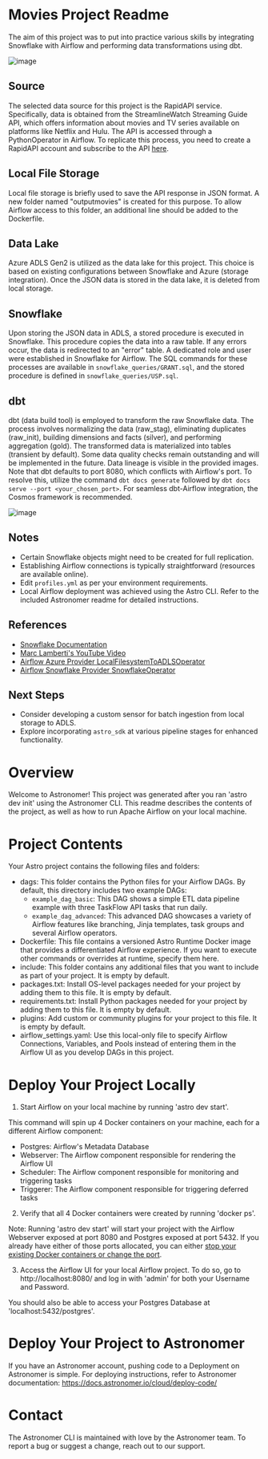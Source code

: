 # Movies Project Readme

The aim of this project was to put into practice various skills by integrating Snowflake with Airflow and performing data transformations using dbt.

![image](https://github.com/duartevitor-alt/airflow_snowflake_dbt_project/assets/82652783/a032eec1-62f1-4f3d-aa33-e25c21b08062)


## Source

The selected data source for this project is the RapidAPI service. Specifically, data is obtained from the StreamlineWatch Streaming Guide API, which offers information about movies and TV series available on platforms like Netflix and Hulu. The API is accessed through a PythonOperator in Airflow. To replicate this process, you need to create a RapidAPI account and subscribe to the API [here](https://rapidapi.com/StreamlineWatch/api/streamlinewatch-streaming-guide).

## Local File Storage

Local file storage is briefly used to save the API response in JSON format. A new folder named "outputmovies" is created for this purpose. To allow Airflow access to this folder, an additional line should be added to the Dockerfile.

## Data Lake

Azure ADLS Gen2 is utilized as the data lake for this project. This choice is based on existing configurations between Snowflake and Azure (storage integration). Once the JSON data is stored in the data lake, it is deleted from local storage.

## Snowflake

Upon storing the JSON data in ADLS, a stored procedure is executed in Snowflake. This procedure copies the data into a raw table. If any errors occur, the data is redirected to an "error" table. A dedicated role and user were established in Snowflake for Airflow. The SQL commands for these processes are available in `snowflake_queries/GRANT.sql`, and the stored procedure is defined in `snowflake_queries/USP.sql`.

## dbt

dbt (data build tool) is employed to transform the raw Snowflake data. The process involves normalizing the data (raw_stag), eliminating duplicates (raw_init), building dimensions and facts (silver), and performing aggregation (gold). The transformed data is materialized into tables (transient by default). Some data quality checks remain outstanding and will be implemented in the future. Data lineage is visible in the provided images. Note that dbt defaults to port 8080, which conflicts with Airflow's port. To resolve this, utilize the command `dbt docs generate` followed by `dbt docs serve --port <your_chosen_port>`. For seamless dbt-Airflow integration, the Cosmos framework is recommended.

![image](https://github.com/duartevitor-alt/airflow_snowflake_dbt_project/assets/82652783/e8f465ca-ccfa-4444-96c9-0dfc655a2708)


## Notes

- Certain Snowflake objects might need to be created for full replication.
- Establishing Airflow connections is typically straightforward (resources are available online).
- Edit `profiles.yml` as per your environment requirements.
- Local Airflow deployment was achieved using the Astro CLI. Refer to the included Astronomer readme for detailed instructions.

## References

- [Snowflake Documentation](https://docs.snowflake.com/)
- [Marc Lamberti's YouTube Video](https://www.youtube.com/watch?v=DzxtCxi4YaA&t=1933s)
- [Airflow Azure Provider LocalFilesystemToADLSOperator](https://registry.astronomer.io/providers/apache-airflow-providers-microsoft-azure/versions/6.2.2/modules/LocalFilesystemToADLSOperator)
- [Airflow Snowflake Provider SnowflakeOperator](https://registry.astronomer.io/providers/apache-airflow-providers-snowflake/versions/4.4.2/modules/SnowflakeOperator)

## Next Steps

- Consider developing a custom sensor for batch ingestion from local storage to ADLS.
- Explore incorporating `astro_sdk` at various pipeline stages for enhanced functionality.


Overview
========

Welcome to Astronomer! This project was generated after you ran 'astro dev init' using the Astronomer CLI. This readme describes the contents of the project, as well as how to run Apache Airflow on your local machine.

Project Contents
================

Your Astro project contains the following files and folders:

- dags: This folder contains the Python files for your Airflow DAGs. By default, this directory includes two example DAGs:
    - `example_dag_basic`: This DAG shows a simple ETL data pipeline example with three TaskFlow API tasks that run daily.
    - `example_dag_advanced`: This advanced DAG showcases a variety of Airflow features like branching, Jinja templates, task groups and several Airflow operators.
- Dockerfile: This file contains a versioned Astro Runtime Docker image that provides a differentiated Airflow experience. If you want to execute other commands or overrides at runtime, specify them here.
- include: This folder contains any additional files that you want to include as part of your project. It is empty by default.
- packages.txt: Install OS-level packages needed for your project by adding them to this file. It is empty by default.
- requirements.txt: Install Python packages needed for your project by adding them to this file. It is empty by default.
- plugins: Add custom or community plugins for your project to this file. It is empty by default.
- airflow_settings.yaml: Use this local-only file to specify Airflow Connections, Variables, and Pools instead of entering them in the Airflow UI as you develop DAGs in this project.

Deploy Your Project Locally
===========================

1. Start Airflow on your local machine by running 'astro dev start'.

This command will spin up 4 Docker containers on your machine, each for a different Airflow component:

- Postgres: Airflow's Metadata Database
- Webserver: The Airflow component responsible for rendering the Airflow UI
- Scheduler: The Airflow component responsible for monitoring and triggering tasks
- Triggerer: The Airflow component responsible for triggering deferred tasks

2. Verify that all 4 Docker containers were created by running 'docker ps'.

Note: Running 'astro dev start' will start your project with the Airflow Webserver exposed at port 8080 and Postgres exposed at port 5432. If you already have either of those ports allocated, you can either [stop your existing Docker containers or change the port](https://docs.astronomer.io/astro/test-and-troubleshoot-locally#ports-are-not-available).

3. Access the Airflow UI for your local Airflow project. To do so, go to http://localhost:8080/ and log in with 'admin' for both your Username and Password.

You should also be able to access your Postgres Database at 'localhost:5432/postgres'.

Deploy Your Project to Astronomer
=================================

If you have an Astronomer account, pushing code to a Deployment on Astronomer is simple. For deploying instructions, refer to Astronomer documentation: https://docs.astronomer.io/cloud/deploy-code/

Contact
=======

The Astronomer CLI is maintained with love by the Astronomer team. To report a bug or suggest a change, reach out to our support.
